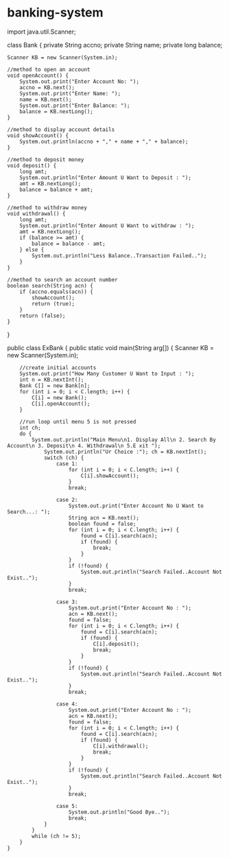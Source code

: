 # banking-system
import java.util.Scanner;

class Bank {
    private String accno;
    private String name;
    private long balance;

    Scanner KB = new Scanner(System.in);

    //method to open an account
    void openAccount() {
        System.out.print("Enter Account No: ");
        accno = KB.next();
        System.out.print("Enter Name: ");
        name = KB.next();
        System.out.print("Enter Balance: ");
        balance = KB.nextLong();
    }

    //method to display account details
    void showAccount() {
        System.out.println(accno + "," + name + "," + balance);
    }

    //method to deposit money
    void deposit() {
        long amt;
        System.out.println("Enter Amount U Want to Deposit : ");
        amt = KB.nextLong();
        balance = balance + amt;
    }

    //method to withdraw money
    void withdrawal() {
        long amt;
        System.out.println("Enter Amount U Want to withdraw : ");
        amt = KB.nextLong();
        if (balance >= amt) {
            balance = balance - amt;
        } else {
            System.out.println("Less Balance..Transaction Failed..");
        }
    }

    //method to search an account number
    boolean search(String acn) {
        if (accno.equals(acn)) {
            showAccount();
            return (true);
        }
        return (false);
    }
}

public class ExBank {
    public static void main(String arg[]) {
        Scanner KB = new Scanner(System.in);

        //create initial accounts
        System.out.print("How Many Customer U Want to Input : ");
        int n = KB.nextInt();
        Bank C[] = new Bank[n];
        for (int i = 0; i < C.length; i++) {
            C[i] = new Bank();
            C[i].openAccount();
        }

        //run loop until menu 5 is not pressed
        int ch;
        do {
            System.out.println("Main Menu\n1. Display All\n 2. Search By Account\n 3. Deposit\n 4. Withdrawal\n 5.E xit ");
                System.out.println("Ur Choice :"); ch = KB.nextInt();
                switch (ch) {
                    case 1:
                        for (int i = 0; i < C.length; i++) {
                            C[i].showAccount();
                        }
                        break;

                    case 2:
                        System.out.print("Enter Account No U Want to Search...: ");
                        String acn = KB.next();
                        boolean found = false;
                        for (int i = 0; i < C.length; i++) {
                            found = C[i].search(acn);
                            if (found) {
                                break;
                            }
                        }
                        if (!found) {
                            System.out.println("Search Failed..Account Not Exist..");
                        }
                        break;

                    case 3:
                        System.out.print("Enter Account No : ");
                        acn = KB.next();
                        found = false;
                        for (int i = 0; i < C.length; i++) {
                            found = C[i].search(acn);
                            if (found) {
                                C[i].deposit();
                                break;
                            }
                        }
                        if (!found) {
                            System.out.println("Search Failed..Account Not Exist..");
                        }
                        break;

                    case 4:
                        System.out.print("Enter Account No : ");
                        acn = KB.next();
                        found = false;
                        for (int i = 0; i < C.length; i++) {
                            found = C[i].search(acn);
                            if (found) {
                                C[i].withdrawal();
                                break;
                            }
                        }
                        if (!found) {
                            System.out.println("Search Failed..Account Not Exist..");
                        }
                        break;

                    case 5:
                        System.out.println("Good Bye..");
                        break;
                }
            }
            while (ch != 5);
        }
    }

